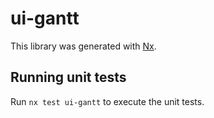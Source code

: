 # ui-gantt

This library was generated with [Nx](https://nx.dev).

## Running unit tests

Run `nx test ui-gantt` to execute the unit tests.
